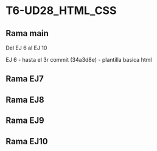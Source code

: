 # T6-UD28_HTML_CSS

## Rama main 

Del EJ 6 al EJ 10

EJ 6 - hasta el 3r commit (34a3d8e) - plantilla basica html

## Rama EJ7


## Rama EJ8 


## Rama EJ9


## Rama EJ10
